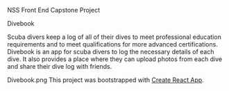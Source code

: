 NSS Front End Capstone Project

Divebook

Scuba divers keep a log of all of their dives to meet professional education requirements and to meet qualifications for more advanced certifications.  Divebook is an app for scuba divers to log the necessary details of each dive.  It also provides a place where they can upload photos from each dive and share their dive log with friends.

Divebook.png
This project was bootstrapped with [Create React App](https://github.com/facebook/create-react-app).
